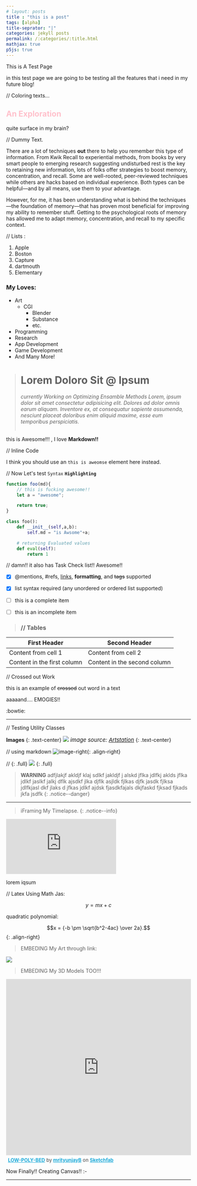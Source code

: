```yaml
---
# layout: posts
title : "this is a post"
tags: [alpha]
title-seprator: "|"
categories: jekyll posts
permalink: /:categories/:title.html
mathjax: true   
p5js: true   
---
```


This is A Test Page

in this test page we are going to be testing all the features that i need in my future blog!


// Coloring texts...
<h2 style="color:pink">An Exploration</h2>quite surface in my brain?

// Dummy Text.

There are a lot of techniques **out** there to help you remember this type of information. From Kwik Recall to experiential methods, from books by very smart people to emerging research suggesting undisturbed rest is the key to retaining new information, lots of folks offer strategies to boost memory, concentration, and recall. Some are well-rooted, peer-reviewed techniques while others are hacks based on individual experience. Both types can be helpful—and by all means, use them to your advantage.

However, for me, it has been understanding what is behind the techniques—the foundation of memory—that has proven most beneficial for improving my ability to remember stuff. Getting to the psychological roots of memory has allowed me to adapt memory, concentration, and recall to my specific context.

// Lists :

1. Apple
2. Boston
3. Capture
4. dartmouth
5. Elementary

### **My Loves**:

- Art
    - CGI
        - Blender
        - Substance
        - etc.
- Programming
- Research
- App Development
- Game Development
- And Many More!



> # Lorem Doloro Sit @ Ipsum 
> <i>currently Working on Optimizing Ensamble Methods
>Lorem, ipsum dolor sit amet consectetur adipisicing elit. Dolores ad dolor omnis earum aliquam. Inventore ex, at consequatur sapiente assumenda, nesciunt placeat doloribus enim aliquid maxime, esse eum temporibus perspiciatis.
> <br>
> <br>
</i>


this is Awesome!!! , I love **Markdown!!**

// Inline Code

I think you should use an
`this is aweomse` element here instead.

// Now Let's test `Syntax` **`Highlighting`**


``` javascript
function foo(md){
    // this is fucking awesome!!
    let a = "awesome";

    return true;
}

```

``` python
class foo():
    def __init__(self,a,b):
        self.md = "is Awsome"+a;

    # returning Evaluated values 
    def eval(self):
        return 1
```


// damn!! it also has Task Check list!! Awesome!!

- [x] @mentions, #refs, [links](), **formatting**, and <del>tags</del> supported
- [x] list syntax required (any unordered or ordered list supported)
- [ ] this is a complete item
- [ ] this is an incomplete item


> ### // Tables


First Header | Second Header
------------ | -------------
Content from cell 1 | Content from cell 2
Content in the first column | Content in the second column

// Crossed out Work

this is an example of ~~crossed~~ out word in a text


aaaaand.... EMOGIES!!

  :bowtie:

<hr>

// Testing Utility Classes

**Images**
{: .text-center}
<img src="{{site.url}}{{site.baseurl}}/assets/imgs/cd-art.jpg">
<i style="font-size:15px">image source: <a href="" >Artstation</a></i>
{: .text-center}

// using markdown
![image-right]({{site.url}}/assets/imgs/hot-air-ballon-from-unsplash.jpg){: .align-right}



// {: .full}
<img src="{{site.url}}{{site.baseurl}}/assets/imgs/cd-art.jpg">
{: .full}


> **WARNING**
> adfjlakjf akldjf klaj sdlkf jakldjf j alskd jflka jdlfkj aklds jflka jdlkf jaslkf jalkj dflk ajsdkf jlka djflk asjldk fjlkas djfk jasdk fjlksa jdlfkjasl dkf jlaks d jfkas jdlkf ajdsk fjasdkfajals dkjfaskd fjksad fjkads jkfa jsdfk
{: .notice--danger}
<hr>

> iFraming My Timelapse.
{: .notice--info}
<iframe  src="https://www.youtube.com/embed/0i8ImTTkMSU" frameborder="0" allow="accelerometer; autoplay; encrypted-media; gyroscope; picture-in-picture" allowfullscreen></iframe>

lorem iqsum

// Latex Using Math Jas:

$$ y=mx+c $$

quadratic polynomial:<br>

$$x = {-b \pm \sqrt{b^2-4ac} \over 2a}.$$
{: .align-right}

> EMBEDING My Art through link:

<img src="https://cdnb.artstation.com/p/assets/images/images/011/782/419/large/mrityunjay-bhardwaj-final.jpg?1531376612">


>EMBEDING My 3D Models TOO!!!

<div class="sketchfab-embed-wrapper"><iframe          src="https://sketchfab.com/models/d19e4291dbf04d4f80dc687e5da7a1f1/embed" frameborder="0" allow="autoplay; fullscreen; vr" mozallowfullscreen="true" webkitallowfullscreen="true" style="overflow: hidden; height:480px; width: 100%; position: relative;"
></iframe>

<p style="font-size: 13px; font-weight: normal; margin: 5px; color: #4A4A4A;">
    <a href="https://sketchfab.com/models/d19e4291dbf04d4f80dc687e5da7a1f1?utm_medium=embed&utm_source=website&utm_campaign=share-popup" target="_blank" style="font-weight: bold; color: #1CAAD9;">LOW-POLY-BED</a>
    by <a href="https://sketchfab.com/mrityunjayb?utm_medium=embed&utm_source=website&utm_campaign=share-popup" target="_blank" style="font-weight: bold; color: #1CAAD9;">mrityunjayB</a>
    on <a href="https://sketchfab.com?utm_medium=embed&utm_source=website&utm_campaign=share-popup" target="_blank" style="font-weight: bold; color: #1CAAD9;">Sketchfab</a>
</p>
</div>

Now Finally!! Creating Canvas!! :-

<style>
  .Canvas1 { width: inherit; position: relative; top: 0;}
</style>

<!-- <div id='canvas-holder' style="position: relative; width: inherit;">
  <div id="dat-gui-holder" style="position: absolute; top: 0em; right: 0em; z-index: 1;"></div>
</div> -->

 <!-- <canvas id="myCanvas" style="width:800 height:800"></canvas> -->


<div id="Canvas1" style="width: inherit"></div>

<!-- <script 
  src="https://cdnjs.cloudflare.com/ajax/libs/p5.js/0.7.2/p5.min.js"></script> -->

<script src="{{site.baseurl}}/assets/js/my_js/testcanvas.js"></script>

<hr>